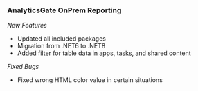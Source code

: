 ### AnalyticsGate OnPrem Reporting

*New Features*
- Updated all included packages
- Migration from .NET6 to .NET8
- Added filter for table data in apps, tasks, and shared content

*Fixed Bugs*
- Fixed wrong HTML color value in certain situations
